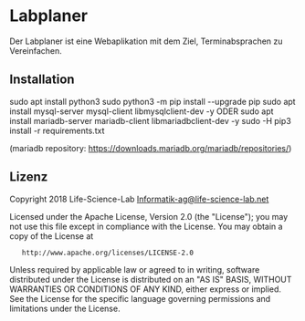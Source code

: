# Labplaner
Der Labplaner ist eine Webaplikation mit dem Ziel, Terminabsprachen zu Vereinfachen.

## Installation
sudo apt install python3 
sudo python3 -m pip install --upgrade pip 
sudo apt install mysql-server mysql-client libmysqlclient-dev -y  ODER  sudo apt install mariadb-server mariadb-client libmariadbclient-dev -y
sudo -H pip3 install -r requirements.txt

(mariadb repository: https://downloads.mariadb.org/mariadb/repositories/)

## Lizenz

   Copyright 2018 Life-Science-Lab <Informatik-ag@life-science-lab.net>

   Licensed under the Apache License, Version 2.0 (the "License");
   you may not use this file except in compliance with the License.
   You may obtain a copy of the License at

       http://www.apache.org/licenses/LICENSE-2.0

   Unless required by applicable law or agreed to in writing, software
   distributed under the License is distributed on an "AS IS" BASIS,
   WITHOUT WARRANTIES OR CONDITIONS OF ANY KIND, either express or implied.
   See the License for the specific language governing permissions and
   limitations under the License.
